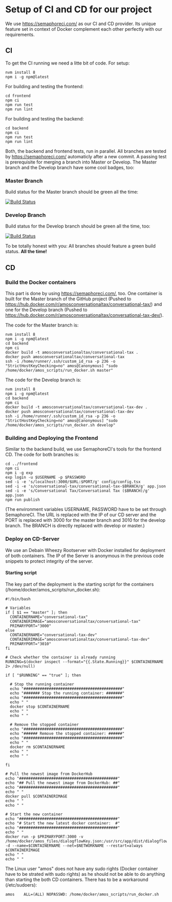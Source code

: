 # Setup of CI and CD for our project

We use https://semaphoreci.com/ as our CI and CD provider. Its unique feature set in context of Docker complement each other perfectly with our requirements.

## CI

To get the CI running we need a litte bit of code. For setup:

```
nvm install 8
npm i -g npm@latest
```

For building and testing the frontend:

```
cd frontend
npm ci
npm run test
npm run lint
```

For building and testing the backend:

```
cd backend
npm ci
npm run test
npm run lint
```

Both, the backend and frontend tests, run in parallel. All branches are tested by https://semaphoreci.com/ automaticly after a new commit. A passing test is prerequisite for merging a branch into Master or Develop. The Master branch and the Develop branch have some cool badges, too:

### Master Branch

Build status for the Master branch should be green all the time: 

[![Build Status](https://semaphoreci.com/api/v1/dominik-probst/conversationaltax-3/branches/master/badge.svg)](https://semaphoreci.com/dominik-probst/conversationaltax-3)

### Develop Branch

Build status for the Develop branch should be green all the time, too:

[![Build Status](https://semaphoreci.com/api/v1/dominik-probst/conversationaltax-3/branches/develop/badge.svg)](https://semaphoreci.com/dominik-probst/conversationaltax-3)

To be totally honest with you: All branches should feature a green build status. **All the time!**

## CD

### Build the Docker containers

This part is done by using https://semaphoreci.com/, too. One container is built for the Master branch of the GitHub project (Pushed to https://hub.docker.com/r/amosconversationaltax/conversational-tax/) and one for the Develop branch (Pushed to https://hub.docker.com/r/amosconversationaltax/conversational-tax-dev/).

The code for the Master branch is:

```
nvm install 8
npm i -g npm@latest
cd backend
npm ci
docker build -t amosconversationaltax/conversational-tax .
docker push amosconversationaltax/conversational-tax
ssh -i /home/runner/.ssh/custom_id_rsa -p 236 -o "StrictHostKeyChecking=no" amos@[anonymous] "sudo /home/docker/amos_scripts/run_docker.sh master"
```

The code for the Develop branch is:

```
nvm install 8
npm i -g npm@latest
cd backend
npm ci
docker build -t amosconversationaltax/conversational-tax-dev .
docker push amosconversationaltax/conversational-tax-dev
ssh -i /home/runner/.ssh/custom_id_rsa -p 236 -o "StrictHostKeyChecking=no" amos@[anonymous] "sudo /home/docker/amos_scripts/run_docker.sh develop"
```

### Building and Deploying the Frontend

Similar to the backend build, we use SemaphoreCI's tools for the frontend CD. The code for both branches is:

```
cd ../frontend
npm ci
npm i -g exp
exp login -u $USERNAME -p $PASSWORD
sed -i -e 's/localhost:3000/$URL:$PORT/g' config/config.tsx
sed -i -e 's/conversational-tax/conversational-tax-$BRANCH/g' app.json
sed -i -e 's/Conversational Tax/Conversational Tax ($BRANCH)/g' app.json
npm run publish
```
(The environment variables USERNAME, PASSWORD have to be set through SemaphoreCI. The URL is replaced with the IP of our CD server and the PORT is replaced with 3000 for the master branch and 3010 for the develop branch. The BRANCH is directly replaced with develop or master.)

### Deploy on CD-Server

We use an Debain Wheezy Rootserver with Docker installed for deployment of both containers. The IP of the Server is anonymous in the previous code snippets to protect integrity of the server.

#### Starting script

The key part of the deployment is the starting script for the containers (/home/docker/amos_scripts/run_docker.sh):

```
#!/bin/bash

# Variables
if [ $1 == "master" ]; then
  CONTAINERNAME="conversational-tax"
  CONTAINERIMAGE="amosconversationaltax/conversational-tax"
  PRIMARYPORT="3000"
else
  CONTAINERNAME="conversational-tax-dev"
  CONTAINERIMAGE="amosconversationaltax/conversational-tax-dev"
  PRIMARYPORT="3010"
fi

# Check whether the container is already running
RUNNING=$(docker inspect --format="{{.State.Running}}" $CONTAINERNAME 2> /dev/null)

if [ "$RUNNING" == "true" ]; then

  # Stop the running container
  echo "###########################################"
  echo "####### Stop the running container: #######"
  echo "###########################################"
  echo " "
  docker stop $CONTAINERNAME
  echo " "
  echo " "

  # Remove the stopped container
  echo "###########################################"
  echo "###### Remove the stopped container: ######"
  echo "###########################################"
  echo " "
  docker rm $CONTAINERNAME
  echo " "
  echo " "

fi

# Pull the newest image from DockerHub
echo "###########################################"
echo "## Pull the newest image from DockerHub: ##"
echo "###########################################"
echo " "
docker pull $CONTAINERIMAGE
echo " "
echo " "

# Start the new container
echo "###########################################"
echo "# Start the new latest docker container:  #"
echo "###########################################"
echo " "
docker run -p $PRIMARYPORT:3000 -v /home/docker/amos_files/dialogflowKey.json:/usr/src/app/dist/dialogflowKey.json -d --name=$CONTAINERNAME --net=$NETWORKNAME --restart=always $CONTAINERIMAGE
echo " "
echo " "
```

The Linux user "amos" does not have any sudo rights (Docker container have to be strated with sudo rights) as he should not be able to do anything than starting the both CD containers. There has to be a workaround (/etc/sudoers):

```
amos    ALL=(ALL) NOPASSWD: /home/docker/amos_scripts/run_docker.sh
```
